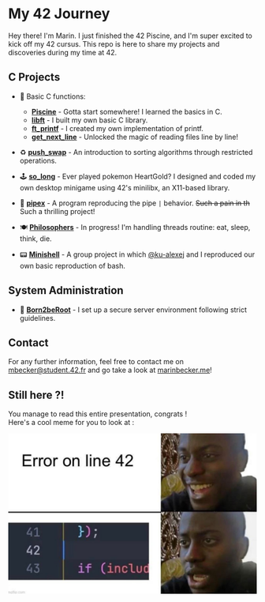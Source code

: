 # My 42 Journey

Hey there! I'm Marin. I just finished the 42 Piscine, and I'm super excited to kick off my 42 cursus. This repo is here to share my projects and discoveries during my time at 42. 

## C Projects
- 🐣 Basic C functions:
	- [**Piscine**](./0-piscine/) - Gotta start somewhere! I learned the basics in C.
	- [**libft**](./1-libft/) - I built my own basic C library.
	- [**ft_printf**](./2.0-ft_printf/) - I created my own implementation of printf.
	- [**get_next_line**](./2.1-get_next_line/) - Unlocked the magic of reading files line by line!

- ♻️ [**push_swap**](./3.0-push_swap/) - An introduction to sorting algorithms through restricted operations. 

- 🕹️ [**so_long**](./3.1-so_long/) - Ever played pokemon HeartGold? I designed and coded my own desktop minigame using 42's minilibx, an X11-based library.

- 🚰 [**pipex**](./3.2-pipex/) - A program reproducing the pipe `|` behavior. ~~Such a pain in th~~ Such a thrilling project!

- 🍽️ [**Philosophers**](./4.0-Philosophers/) - In progress! I'm handling threads routine: eat, sleep, think, die.

- 📟 [**Minishell**](https://github.com/42mates/minishell/) - A group project in which [@ku-alexej](https://github.com/ku-alexej) and I reproduced our own basic reproduction of bash.

## System Administration 

- 🌱 [**Born2beRoot**](./2.2-Born2beroot/) - I set up a secure server environment following strict guidelines. 

## Contact

For any further information, feel free to contact me on [mbecker@student.42.fr](mailto:mbecker@student.42.fr) and go take a look at [marinbecker.me](https://www.marinbecker.me)!


## Still here ?!

You manage to read this entire presentation, congrats !   
Here's a cool meme for you to look at :
<div align="center">
	<img src="./.misc/meme-line42.jpg" alt="Cool Meme">
</div>